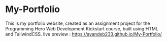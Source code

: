 # My-Portfolio
This is my portfolio website, created as an assignment project for the Programming Hero Web Development Kickstart course, built using HTML and TailwindCSS.
live preview : https://ayandeb233.github.io/My-Portfolio/
